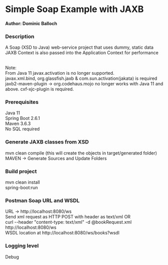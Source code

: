<h1>Simple Soap Example with JAXB</h1>
<h4>Author: Dominic Balloch</h4>

<h3>Description</h3>
A Soap (XSD to Java) web-service project that uses dummy, static data
<br/>JAXB Context is also passed into the Application Context for performance

<br/>Note:
<br/>From Java 11 javax.activation is no longer supported. 
<br/>javax.xml.bind, org.glassfish.jaxb & com.sun.activation(jakata) is required
<br/>jaxb2-maven-plugin -> org.codehaus.mojo no longer works with Java 11 and above. cxf-xjc-plugin is required.

<h3>Prerequisites</h3>
Java 11
<br/>Spring Boot 2.6.1
<br/>Maven 3.6.3
<br/>No SQL required

<h3>Generate JAXB classes from XSD</h3>
mvn clean compile (this will create the objects in target/generated folder)
<br/>MAVEN -> Generate Sources and Update Folders

<h3>Build project</h3>
mvn clean install
<br/>spring-boot:run

<h3>Postman Soap URL and WSDL</h3>
URL -> http://localhost:8080/ws
<br/>Send xml request as HTTP POST with header as text/xml OR
<br/>curl --header "content-type: text/xml" -d @bookRequest.xml http://localhost:8080/ws
<br/>WSDL location at http://localhost:8080/ws/books?wsdl

<h3>Logging level</h3>
Debug